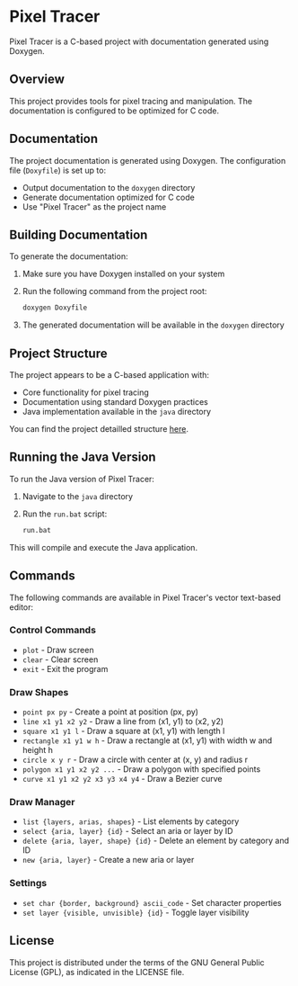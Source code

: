 # Pixel Tracer

Pixel Tracer is a C-based project with documentation generated using Doxygen.

## Overview

This project provides tools for pixel tracing and manipulation. The documentation is configured to be optimized for C code.

## Documentation

The project documentation is generated using Doxygen. The configuration file (`Doxyfile`) is set up to:

- Output documentation to the `doxygen` directory
- Generate documentation optimized for C code
- Use "Pixel Tracer" as the project name

## Building Documentation

To generate the documentation:

1. Make sure you have Doxygen installed on your system
2. Run the following command from the project root:

    ```bash
    doxygen Doxyfile
    ```

3. The generated documentation will be available in the `doxygen` directory

## Project Structure

The project appears to be a C-based application with:

- Core functionality for pixel tracing
- Documentation using standard Doxygen practices
- Java implementation available in the `java` directory

You can find the project detailled structure [here](./STRUCTURE.md).

## Running the Java Version

To run the Java version of Pixel Tracer:

1. Navigate to the `java` directory
2. Run the `run.bat` script:

   ```bash
   run.bat
   ```

This will compile and execute the Java application.

## Commands

The following commands are available in Pixel Tracer's vector text-based editor:

### Control Commands

- `plot` - Draw screen
- `clear` - Clear screen
- `exit` - Exit the program

### Draw Shapes

- `point px py` - Create a point at position (px, py)
- `line x1 y1 x2 y2` - Draw a line from (x1, y1) to (x2, y2)
- `square x1 y1 l` - Draw a square at (x1, y1) with length l
- `rectangle x1 y1 w h` - Draw a rectangle at (x1, y1) with width w and height h
- `circle x y r` - Draw a circle with center at (x, y) and radius r
- `polygon x1 y1 x2 y2 ...` - Draw a polygon with specified points
- `curve x1 y1 x2 y2 x3 y3 x4 y4` - Draw a Bezier curve

### Draw Manager

- `list {layers, arias, shapes}` - List elements by category
- `select {aria, layer} {id}` - Select an aria or layer by ID
- `delete {aria, layer, shape} {id}` - Delete an element by category and ID
- `new {aria, layer}` - Create a new aria or layer

### Settings

- `set char {border, background} ascii_code` - Set character properties
- `set layer {visible, unvisible} {id}` - Toggle layer visibility

## License

This project is distributed under the terms of the GNU General Public License (GPL), as indicated in the LICENSE file.

